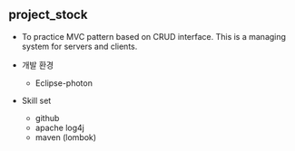 ## project_stock
* To practice MVC pattern based on CRUD interface. This is a managing system for servers and clients.

* 개발 환경
    * Eclipse-photon
 
* Skill set
    * github
    * apache log4j
    * maven (lombok)
